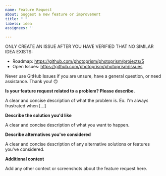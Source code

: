 ```yaml
---
name: Feature Request
about: Suggest a new feature or improvement
title: " "
labels: idea
assignees: ''

---
```


ONLY CREATE AN ISSUE AFTER YOU HAVE VERIFIED THAT NO SIMILAR IDEA EXISTS:

- Roadmap: https://github.com/photoprism/photoprism/projects/5
- Open Issues: https://github.com/photoprism/photoprism/issues

Never use GitHub Issues if you are unsure, have a general question, or need assistance. Thank you! 🙃

**Is your feature request related to a problem? Please describe.**

A clear and concise description of what the problem is. Ex. I'm always frustrated when [...]

**Describe the solution you'd like**

A clear and concise description of what you want to happen.

**Describe alternatives you've considered**

A clear and concise description of any alternative solutions or features you've considered.

**Additional context**

Add any other context or screenshots about the feature request here.
